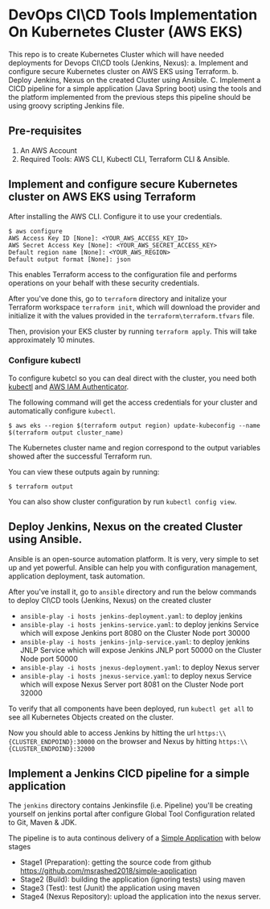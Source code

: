 # DevOps CI\CD Tools Implementation On Kubernetes Cluster (AWS EKS) 

This repo is to create Kubernetes Cluster which will have needed deployments for Devops CI\CD tools (Jenkins, Nexus):
  a.  Implement and configure secure Kubernetes cluster on AWS EKS using Terraform.
  b.  Deploy Jenkins, Nexus on the created Cluster using Ansible.
  C.  Implement a CICD pipeline for a simple application (Java Spring boot) using the tools and the platform implemented from the previous steps this pipeline should be using groovy scripting Jenkins file.

## Pre-requisites
1. An AWS Account
2. Required Tools: AWS CLI, Kubectl CLI, Terraform CLI & Ansible.


## Implement and configure secure Kubernetes cluster on AWS EKS using Terraform

After installing the AWS CLI. Configure it to use your credentials.

```shell
$ aws configure
AWS Access Key ID [None]: <YOUR_AWS_ACCESS_KEY_ID>
AWS Secret Access Key [None]: <YOUR_AWS_SECRET_ACCESS_KEY>
Default region name [None]: <YOUR_AWS_REGION>
Default output format [None]: json
```

This enables Terraform access to the configuration file and performs operations on your behalf with these security credentials.

After you've done this, go to `terraform` directory and initalize your Terraform workspace `terraform init`, which will download 
the provider and initialize it with the values provided in the `terraform\terraform.tfvars` file.

Then, provision your EKS cluster by running `terraform apply`. This will 
take approximately 10 minutes.


### Configure kubectl

To configure kubetcl so you can deal direct with the cluster, you need both [kubectl](https://kubernetes.io/docs/tasks/tools/install-kubectl/) and [AWS IAM Authenticator](https://docs.aws.amazon.com/eks/latest/userguide/install-aws-iam-authenticator.html).

The following command will get the access credentials for your cluster and automatically
configure `kubectl`.

```shell
$ aws eks --region $(terraform output region) update-kubeconfig --name $(terraform output cluster_name)
```

The Kubernetes cluster name and region correspond to the output variables showed after the successful Terraform run.

You can view these outputs again by running:

```shell
$ terraform output
```

You can also show cluster configuration by run `kubectl config view`.


## Deploy Jenkins, Nexus on the created Cluster using Ansible.

Ansible is an open-source automation platform. It is very, very simple to set up and yet powerful. Ansible can help you with configuration management, application deployment, task automation.

After you've install it, go to `ansible` directory and run the below commands to deploy CI\CD tools (Jenkins, Nexus) on the created cluster

- `ansible-play -i hosts jenkins-deployment.yaml`: to deploy jenkins
- `ansible-play -i hosts jenkins-service.yaml`: to deploy jenkins Service which will expose Jenkins port 8080 on the Cluster Node port 30000
- `ansible-play -i hosts jenkins-jnlp-service.yaml`: to deploy jenkins JNLP Service which will expose Jenkins JNLP port 50000 on the Cluster Node port 50000
- `ansible-play -i hosts jnexus-deployment.yaml`: to deploy Nexus server
- `ansible-play -i hosts jnexus-service.yaml`: to deploy nexus Service which will expose Nexus Server port 8081 on the Cluster Node port 32000

To verify that all components have been deployed, run `kubectl get all` to see all Kubernetes Objects created on the cluster.


Now you should able to access Jenkins by hitting the url `https:\\{CLUSTER_ENDPOIND}:30000` on the browser and Nexus by hitting `https:\\{CLUSTER_ENDPOIND}:32000`



## Implement a Jenkins CICD pipeline for a simple application

The `jenkins` directory contains Jenkinsfile (i.e. Pipeline) you'll be creating yourself on jenkins portal after configure Global Tool Configuration related to Git, Maven & JDK.


The pipeline is to auta continous delivery of a [Simple Application](https://github.com/msrashed2018/simple-application) with below stages
- Stage1 (Preparation): getting the source code from github https://github.com/msrashed2018/simple-application
- Stage2 (Build): building the application (ignoring tests) using maven
- Stage3 (Test): test (Junit) the application using maven
- Stage4 (Nexus Repository): upload the application into the nexus server.
